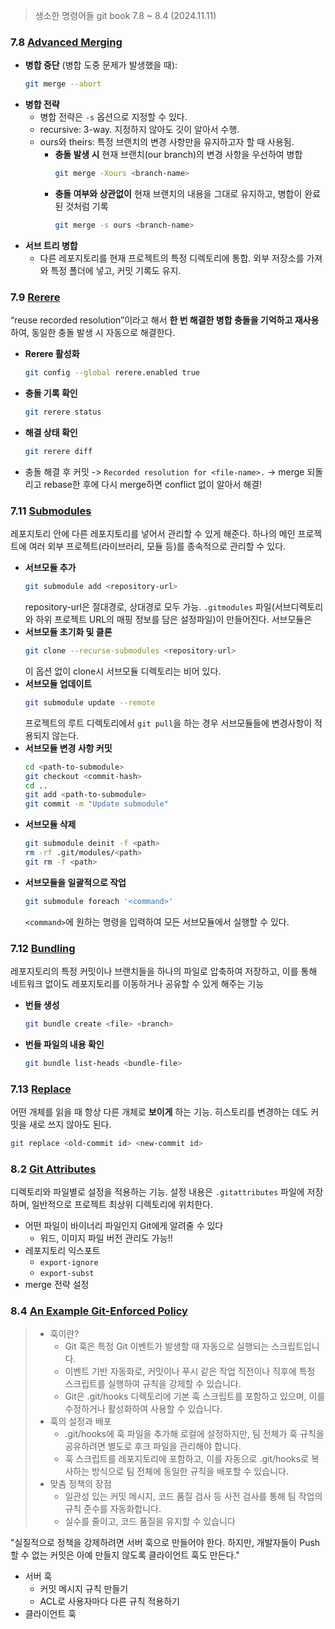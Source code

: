 > 생소한 명령어들 git book 7.8 ~ 8.4 (2024.11.11)
### 7.8 [Advanced Merging](https://git-scm.com/book/en/v2/Git-Tools-Advanced-Merging)
- **병합 중단** (병합 도중 문제가 발생했을 때):
  ```bash
  git merge --abort
  ```
- **병합 전략**
  - 병합 전략은 `-s` 옵션으로 지정할 수 있다.
  - recursive: 3-way. 지정하지 않아도 깃이 알아서 수행.
  - ours와 theirs: 특정 브랜치의 변경 사항만을 유지하고자 할 때 사용됨.
    - **충돌 발생 시** 현재 브랜치(our branch)의 변경 사항을 우선하여 병합
      ```bash
      git merge -Xours <branch-name>
      ```
    - **충돌 여부와 상관없이** 현재 브랜치의 내용을 그대로 유지하고, 병합이 완료된 것처럼 기록
      ```bash
      git merge -s ours <branch-name>
      ```
- **서브 트리 병합**
  - 다른 레포지토리를 현재 프로젝트의 특정 디렉토리에 통합. 외부 저장소를 가져와 특정 폴더에 넣고, 커밋 기록도 유지.

### 7.9 [Rerere](https://git-scm.com/book/en/v2/Git-Tools-Rerere)
“reuse recorded resolution”이라고 해서 **한 번 해결한 병합 충돌을 기억하고 재사용**하여, 동일한 충돌 발생 시 자동으로 해결한다.
- **Rerere 활성화**
  ```bash
  git config --global rerere.enabled true
  ```
- **충돌 기록 확인**
  ```bash
  git rerere status
  ```
- **해결 상태 확인**
  ```bash
  git rerere diff
  ```
- 충돌 해결 후 커밋 -> `Recorded resolution for <file-name>.` -> merge 되돌리고 rebase한 후에 다시 merge하면 conflict 없이 알아서 해결!

### 7.11 [Submodules](https://git-scm.com/book/en/v2/Git-Tools-Submodules)
레포지토리 안에 다른 레포지토리를 넣어서 관리할 수 있게 해준다. 하나의 메인 프로젝트에 여러 외부 프로젝트(라이브러리, 모듈 등)를 종속적으로 관리할 수 있다.
- **서브모듈 추가**
  ```bash
  git submodule add <repository-url>
  ```
  repository-url은 절대경로, 상대경로 모두 가능. `.gitmodules` 파일(서브디렉토리와 하위 프로젝트 URL의 매핑 정보를 담은 설정파일)이 만들어진다.
  서브모듈은 
- **서브모듈 초기화 및 클론**
  ```bash
  git clone --recurse-submodules <repository-url>
  ```
  이 옵션 없이 clone시 서브모듈 디렉토리는 비어 있다.
- **서브모듈 업데이트**
  ```bash
  git submodule update --remote
  ```
  프로젝트의 루트 디렉토리에서 `git pull`을 하는 경우 서브모듈들에 변경사항이 적용되지 않는다.
- **서브모듈 변경 사항 커밋**
  ```bash
  cd <path-to-submodule>
  git checkout <commit-hash>
  cd ..
  git add <path-to-submodule>
  git commit -m "Update submodule"
  ```
- **서브모듈 삭제**
  ```bash
  git submodule deinit -f <path>
  rm -rf .git/modules/<path>
  git rm -f <path>
  ```
- **서브모듈을 일괄적으로 작업**
  ```bash
  git submodule foreach '<command>'
  ```
  `<command>`에 원하는 명령을 입력하여 모든 서브모듈에서 실행할 수 있다.

### 7.12 [Bundling](https://git-scm.com/book/en/v2/Git-Tools-Bundling)
레포지토리의 특정 커밋이나 브랜치들을 하나의 파일로 압축하여 저장하고, 이를 통해 네트워크 없이도 레포지토리를 이동하거나 공유할 수 있게 해주는 기능
- **번들 생성**
  ```bash
  git bundle create <file> <branch>
  ```
- **번들 파일의 내용 확인**
  ```bash
  git bundle list-heads <bundle-file>
  ```

### 7.13 [Replace](https://git-scm.com/book/en/v2/Git-Tools-Replace)
어떤 개체를 읽을 때 항상 다른 개체로 **보이게** 하는 기능. 히스토리를 변경하는 데도 커밋을 새로 쓰지 않아도 된다.
```bash
git replace <old-commit id> <new-commit id>
```

### 8.2 [Git Attributes](https://git-scm.com/book/en/v2/Customizing-Git-Git-Attributes)
디렉토리와 파일별로 설정을 적용하는 기능. 설정 내용은 `.gitattributes` 파일에 저장하며, 일반적으로 프로젝트 최상위 디렉토리에 위치한다.
- 어떤 파일이 바이너리 파일인지 Git에게 알려줄 수 있다
  - 워드, 이미지 파일 버전 관리도 가능!!
- 레포지토리 익스포트
  - `export-ignore`
  - `export-subst`
- merge 전략 설정

### 8.4 [An Example Git-Enforced Policy](https://git-scm.com/book/en/v2/Customizing-Git-An-Example-Git-Enforced-Policy)
> - 훅이란?
>   - Git 훅은 특정 Git 이벤트가 발생할 때 자동으로 실행되는 스크립트입니다.
>   - 이벤트 기반 자동화로, 커밋이나 푸시 같은 작업 직전이나 직후에 특정 스크립트를 실행하여 규칙을 강제할 수 있습니다.
>   - Git은 .git/hooks 디렉토리에 기본 훅 스크립트를 포함하고 있으며, 이를 수정하거나 활성화하여 사용할 수 있습니다.
> - 훅의 설정과 배포
>   - .git/hooks에 훅 파일을 추가해 로컬에 설정하지만, 팀 전체가 훅 규칙을 공유하려면 별도로 후크 파일을 관리해야 합니다.
>   - 훅 스크립트를 레포지토리에 포함하고, 이를 자동으로 .git/hooks로 복사하는 방식으로 팀 전체에 동일한 규칙을 배포할 수 있습니다.
> - 맞춤 정책의 장점
>   - 일관성 있는 커밋 메시지, 코드 품질 검사 등 사전 검사를 통해 팀 작업의 규칙 준수를 자동화합니다.
>   - 실수를 줄이고, 코드 품질을 유지할 수 있습니다

"실질적으로 정책을 강제하려면 서버 훅으로 만들어야 한다. 하지만, 개발자들이 Push 할 수 없는 커밋은 아예 만들지 않도록 클라이언트 훅도 만든다."

- 서버 훅
  - 커밋 메시지 규칙 만들기
  - ACL로 사용자마다 다른 규칙 적용하기
- 클라이언트 훅
